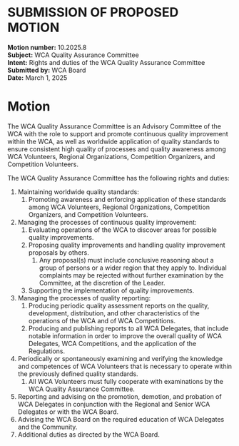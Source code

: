# SUBMISSION OF PROPOSED MOTION

**Motion number:** 10.2025.8  
**Subject:** WCA Quality Assurance Committee  
**Intent:** Rights and duties of the WCA Quality Assurance Committee  
**Submitted by:** WCA Board  
**Date:** March 1, 2025

# Motion

The WCA Quality Assurance Committee is an Advisory Committee of the WCA with the role to support and promote continuous quality improvement within the WCA, as well as worldwide application of quality standards to ensure consistent high quality of processes and quality awareness among WCA Volunteers, Regional Organizations, Competition Organizers, and Competition Volunteers.

The WCA Quality Assurance Committee has the following rights and duties:

1. Maintaining worldwide quality standards:
   1. Promoting awareness and enforcing application of these standards among WCA Volunteers, Regional Organizations, Competition Organizers, and Competition Volunteers.
2. Managing the processes of continuous quality improvement:
   1. Evaluating operations of the WCA to discover areas for possible quality improvements.
   2. Proposing quality improvements and handling quality improvement proposals by others.
      1. Any proposal(s) must include conclusive reasoning about a group of persons or a wider region that they apply to. Individual complaints may be rejected without further examination by the Committee, at the discretion of the Leader.
   3. Supporting the implementation of quality improvements.
3. Managing the processes of quality reporting:
   1. Producing periodic quality assessment reports on the quality, development, distribution, and other characteristics of the operations of the WCA and of WCA Competitions.
   2. Producing and publishing reports to all WCA Delegates, that include notable information in order to improve the overall quality of WCA Delegates, WCA Competitions, and the application of the Regulations.
4. Periodically or spontaneously examining and verifying the knowledge and competences of WCA Volunteers that is necessary to operate within the previously defined quality standards.
   1. All WCA Volunteers must fully cooperate with examinations by the WCA Quality Assurance Committee.
5. Reporting and advising on the promotion, demotion, and probation of WCA Delegates in conjunction with the Regional and Senior WCA Delegates or with the WCA Board.
6. Advising the WCA Board on the required education of WCA Delegates and the Community.
7. Additional duties as directed by the WCA Board.
